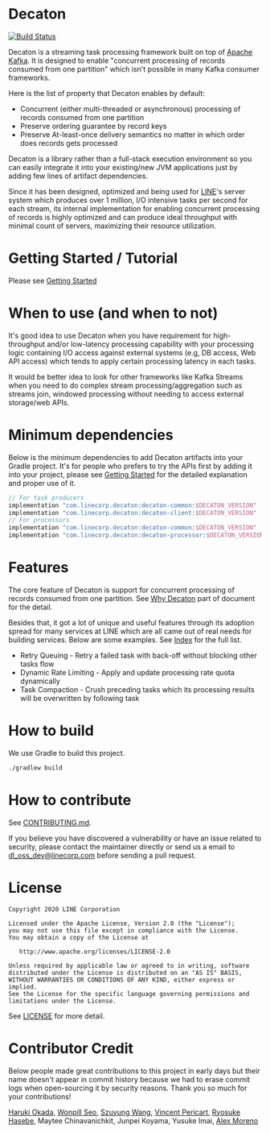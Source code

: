 Decaton
=======

[![Build Status](https://travis-ci.com/line/decaton.svg?branch=master)](https://travis-ci.com/line/decaton)

Decaton is a streaming task processing framework built on top of [Apache Kafka](https://kafka.apache.org/).
It is designed to enable "concurrent processing of records consumed from one partition" which isn't possible in many Kafka consumer frameworks.

Here is the list of property that Decaton enables by default:
* Concurrent (either multi-threaded or asynchronous) processing of records consumed from one partition
* Preserve ordering guarantee by record keys
* Preserve At-least-once delivery semantics no matter in which order does records gets processed

Decaton is a library rather than a full-stack execution environment so you can easily integrate it into your existing/new JVM applications just by adding few lines of artifact dependencies.

Since it has been designed, optimized and being used for [LINE](https://line.me/)'s server system which produces over 1 million, I/O intensive tasks per second for each stream, its internal implementation for enabling concurrent processing of records is highly optimized and can produce ideal throughput with minimal count of servers, maximizing their resource utilization.

# Getting Started / Tutorial

Please see [Getting Started](./docs/getting-started.adoc)

# When to use (and when to not)

It's good idea to use Decaton when you have requirement for high-throughput and/or low-latency processing capability with your processing logic containing I/O access against external systems (e.g, DB access, Web API access) which tends to apply certain processing latency in each tasks.

It would be better idea to look for other frameworks like Kafka Streams when you need to do complex stream processing/aggregation such as streams join, windowed processing without needing to access external storage/web APIs.

# Minimum dependencies

Below is the minimum dependencies to add Decaton artifacts into your Gradle project. It's for people who prefers to try the APIs first by adding it into your project, please see [Getting Started](./docs/getting-started.adoc) for the detailed explanation and proper use of it.

```groovy
// For task producers
implementation "com.linecorp.decaton:decaton-common:$DECATON_VERSION"
implementation "com.linecorp.decaton:decaton-client:$DECATON_VERSION"
// For processors
implementation "com.linecorp.decaton:decaton-common:$DECATON_VERSION"
implementation "com.linecorp.decaton:decaton-processor:$DECATON_VERSION"
```

# Features

The core feature of Decaton is support for concurrent processing of records consumed from one partition. See [Why Decaton](./docs/why-decaton.adoc) part of document for the detail.

Besides that, it got a lot of unique and useful features through its adoption spread for many services at LINE which are all came out of real needs for building services.
Below are some examples. See [Index](./docs/index.adoc) for the full list.
* Retry Queuing - Retry a failed task with back-off without blocking other tasks flow
* Dynamic Rate Limiting - Apply and update processing rate quota dynamically
* Task Compaction - Crush preceding tasks which its processing results will be overwritten by following task

# How to build

We use Gradle to build this project.

```sh
./gradlew build
```

# How to contribute

See [CONTRIBUTING.md](CONTRIBUTING.md).

If you believe you have discovered a vulnerability or have an issue related to security, please contact the maintainer directly or send us a email to [dl_oss_dev@linecorp.com](mailto:dl_oss_dev@linecorp.com) before sending a pull request.

# License

```
Copyright 2020 LINE Corporation

Licensed under the Apache License, Version 2.0 (the "License");
you may not use this file except in compliance with the License.
You may obtain a copy of the License at

   http://www.apache.org/licenses/LICENSE-2.0

Unless required by applicable law or agreed to in writing, software
distributed under the License is distributed on an "AS IS" BASIS,
WITHOUT WARRANTIES OR CONDITIONS OF ANY KIND, either express or implied.
See the License for the specific language governing permissions and
limitations under the License.
```

See [LICENSE](LICENSE) for more detail.

# Contributor Credit
Below people made great contributions to this project in early days but their name doesn't appear in commit history because we had to erase commit logs when open-sourcing it by security reasons. Thank you so much for your contributions!

[Haruki Okada](https://github.com/ocadaruma), [Wonpill Seo](https://github.com/lovejinstar), [Szuyung Wang](https://github.com/johnny94), [Vincent Pericart](https://github.com/mauhiz), [Ryosuke Hasebe](https://github.com/be-hase), Maytee Chinavanichkit, Junpei Koyama, Yusuke Imai, [Alex Moreno](https://github.com/moleike)
